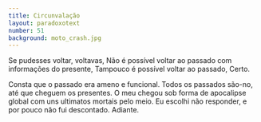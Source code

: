 ```yaml
---
title: Circunvalação
layout: paradoxotext
number: 51
background: moto_crash.jpg
---
```


Se pudesses voltar, voltavas, Não é possível voltar ao passado com informações do presente, Tampouco é possível voltar ao passado, Certo.

Consta que o passado era ameno e funcional. Todos os passados são-no, até que cheguem os presentes. O meu chegou sob forma de apocalipse global com uns ultimatos mortais pelo meio. Eu escolhi não responder, e por pouco não fui descontado. Adiante.
